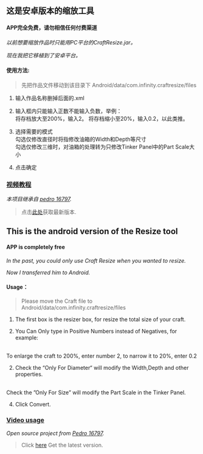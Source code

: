 ## 这是安卓版本的缩放工具

#### APP完全免费，请勿相信任何付费渠道

*以前想要缩放作品时只能用PC平台的CraftResize.jar。*

*现在我把它移植到了安卓平台。*

#### 使用方法:

>先把作品文件移动到该目录下 Android/data/com.infinity.craftresize/files

1. 输入作品名称删掉后面的.xml

2. 输入框内只能输入正数不能输入负数，举例：<br>将存档放大至200%，输入2。 将存档缩小至20%，输入0.2，以此类推。

3. 选择需要的模式<br>勾选仅修改直径时将指修改油箱的Width和Depth等尺寸<br>勾选仅修改三维时，对油箱的处理转为只修改Tinker Panel中的Part Scale大小

4. 点击确定

### [视频教程](https://www.bilibili.com/video/BV1iL4y1u7bi?share_source=copy_web)

*本项目继承自 [pedro 16797](https://www.simplerockets.com/Mods/View/37659/Resize-tool).*

>点击[此处](https://github.com/Server-WX/Android_Resize_Tool/releases/tag/Public)获取最新版本.

## This is the android version of the Resize tool

#### APP is completely free

*In the past, you could only use Craft Resize when you wanted to resize.*

*Now I transferred him to Android.*

#### Usage：

>Please move the Craft file to Android/data/com.infinity.craftresize/files

1. The first box is the resizer box, for resize the total size of your craft.

2. You Can Only type in Positive Numbers instead of Negatives, for example:
<br>
To enlarge the craft to 200%, enter number 2, to narrow it to 20%, enter 0.2

2. Check the “Only For Diameter“ will modify the Width,Depth and other properties.
<br>
Check the ”Only For Size” will modify the Part Scale in the Tinker Panel.

4. Click Convert.

### [Video usage](https://www.simplerockets.com/Videos/View/177934)

*Open source project from [Pedro 16797](https://www.simplerockets.com/Mods/View/37659/Resize-tool).*

>Click [here](https://github.com/Server-WX/Android-Craft-Resize/releases/tag/Public) Get the latest version.
